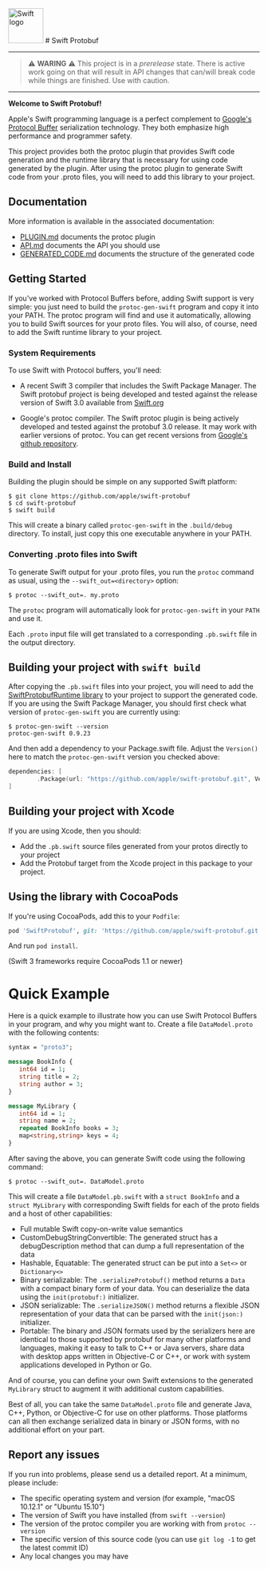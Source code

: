 <img src="https://swift.org/assets/images/swift.svg" alt="Swift logo" height="70" >
# Swift Protobuf

---

> :warning: **WARING** :warning: This project is in a _prerelease_ state. There
> is active work going on that will result in API changes that can/will break
> code while things are finished. Use with caution.

---

**Welcome to Swift Protobuf!**

Apple's Swift programming language is a perfect complement to [Google's Protocol
Buffer](https://developers.google.com/protocol-buffers/) serialization
technology.  They both emphasize high performance and programmer safety.

This project provides both the protoc plugin that provides Swift code
generation and the runtime library that is necessary for using code
generated by the plugin.  After using the protoc plugin to generate
Swift code from your .proto files, you will need to add this library
to your project.

## Documentation

More information is available in the associated documentation:
 * [PLUGIN.md](Documentation/PLUGIN.md) documents the protoc plugin
 * [API.md](Documentation/API.md) documents the API you should use
 * [GENERATED_CODE.md](Documentation/GENERATED_CODE.md) documents the structure of the generated code

## Getting Started

If you've worked with Protocol Buffers before, adding Swift support is very simple:  you just need to build the `protoc-gen-swift` program and copy it into your PATH.  The protoc program will find and use it automatically, allowing you to build Swift sources for your proto files.  You will also, of course, need to add the Swift runtime library to your project.

### System Requirements

To use Swift with Protocol buffers, you'll need:

* A recent Swift 3 compiler that includes the Swift Package Manager.  The Swift protobuf project is being developed and tested against the release version of Swift 3.0 available from [Swift.org](https://swift.org)

* Google's protoc compiler.  The Swift protoc plugin is being actively developed and tested against the protobuf 3.0 release.  It may work with earlier versions of protoc.  You can get recent versions from [Google's github repository](https://github.com/google/protobuf).

### Build and Install

Building the plugin should be simple on any supported Swift platform:
```
$ git clone https://github.com/apple/swift-protobuf
$ cd swift-protobuf
$ swift build
```
This will create a binary called `protoc-gen-swift` in the `.build/debug` directory.  To install, just copy this one executable anywhere in your PATH.

### Converting .proto files into Swift

To generate Swift output for your .proto files, you run the `protoc` command as usual, using the `--swift_out=<directory>` option:

```
$ protoc --swift_out=. my.proto
```

The `protoc` program will automatically look for `protoc-gen-swift` in your `PATH` and use it.

Each `.proto` input file will get translated to a corresponding `.pb.swift` file in the output directory.

## Building your project with `swift build`

After copying the `.pb.swift` files into your project, you will need to add the [SwiftProtobufRuntime library](https://github.com/apple/swift-protobuf-runtime) to your project to support the generated code.  If you are using the Swift Package Manager, you should first check what version of `protoc-gen-swift` you are currently using:
```
$ protoc-gen-swift --version
protoc-gen-swift 0.9.23
```

And then add a dependency to your Package.swift file.  Adjust the `Version()` here to match the `protoc-gen-swift` version you checked above:
``` swift
dependencies: [
        .Package(url: "https://github.com/apple/swift-protobuf.git", Version(0,9,23))
]
```

## Building your project with Xcode

If you are using Xcode, then you should:
* Add the `.pb.swift` source files generated from your protos directly to your project
* Add the Protobuf target from the Xcode project in this package to your project.

## Using the library with CocoaPods

If you're using CocoaPods, add this to your `Podfile`:

~~~ruby
pod 'SwiftProtobuf', git: 'https://github.com/apple/swift-protobuf.git'
~~~

And run `pod install`.

(Swift 3 frameworks require CocoaPods 1.1 or newer)

# Quick Example

Here is a quick example to illustrate how you can use Swift Protocol Buffers in your program, and why you might want to.  Create a file `DataModel.proto` with the following contents:

``` protobuf
syntax = "proto3";

message BookInfo {
   int64 id = 1;
   string title = 2;
   string author = 3;
}

message MyLibrary {
   int64 id = 1;
   string name = 2;
   repeated BookInfo books = 3;
   map<string,string> keys = 4;
}
```

After saving the above, you can generate Swift code using the following command:

```
$ protoc --swift_out=. DataModel.proto
```

This will create a file `DataModel.pb.swift` with a `struct BookInfo` and a `struct MyLibrary` with corresponding Swift fields for each of the proto fields and a host of other capabilities:

* Full mutable Swift copy-on-write value semantics
* CustomDebugStringConvertible:  The generated struct has a debugDescription method that can dump a full representation of the data
* Hashable, Equatable:  The generated struct can be put into a `Set<>` or `Dictionary<>`
* Binary serializable:  The `.serializeProtobuf()` method returns a `Data` with a compact binary form of your data.  You can deserialize the data using the `init(protobuf:)` initializer.
* JSON serializable:  The `.serializeJSON()` method returns a flexible JSON representation of your data that can be parsed with the `init(json:)` initializer.
* Portable:  The binary and JSON formats used by the serializers here are identical to those supported by protobuf for many other platforms and languages, making it easy to talk to C++ or Java servers, share data with desktop apps written in Objective-C or C++, or work with system applications developed in Python or Go.

And of course, you can define your own Swift extensions to the generated `MyLibrary` struct to augment it with additional custom capabilities.

Best of all, you can take the same `DataModel.proto` file and generate Java, C++, Python, or Objective-C for use on other platforms. Those platforms can all then exchange serialized data in binary or JSON forms, with no additional effort on your part.

## Report any issues

If you run into problems, please send us a detailed report.  At a minimum, please include:
* The specific operating system and version (for example, "macOS 10.12.1" or "Ubuntu 15.10")
* The version of Swift you have installed (from `swift --version`)
* The version of the protoc compiler you are working with from `protoc --version`
* The specific version of this source code (you can use `git log -1` to get the latest commit ID)
* Any local changes you may have

